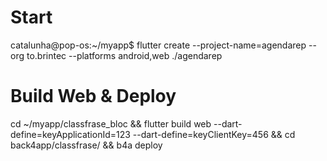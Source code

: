 # Start
catalunha@pop-os:~/myapp$ flutter create --project-name=agendarep --org to.brintec --platforms android,web ./agendarep


# Build Web & Deploy


cd ~/myapp/classfrase_bloc && flutter build web --dart-define=keyApplicationId=123 --dart-define=keyClientKey=456  && cd back4app/classfrase/ && b4a deploy

